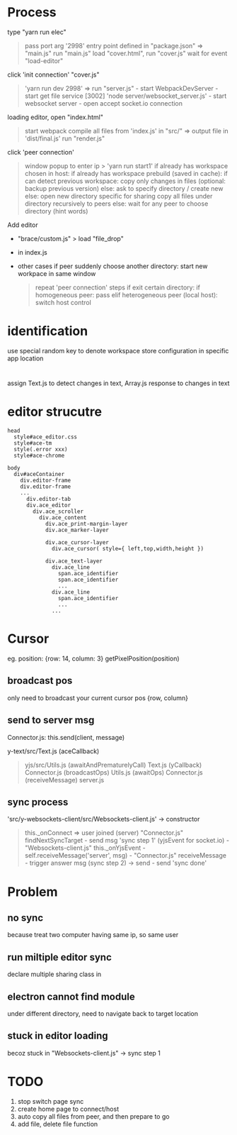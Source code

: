 # Process
type "yarn run elec"
  > pass port arg '2998'
  > entry point defined in "package.json" => "main.js"
  > run "main.js"
  > load "cover.html", run "cover.js"
  > wait for event "load-editor"

click 'init connection' "cover.js"
  > 'yarn run dev 2998' => run "server.js"
    - start WebpackDevServer
    - start get file service [3002]
  > 'node server/websocket_server.js' 
    - start websocket server
    - open accept socket.io connection

loading editor, open "index.html"
  > start webpack compile all files from 'index.js' in "src/" => output file in 'dist/final.js'
  > run "render.js"



click 'peer connection' 
  > window popup to enter ip > 'yarn run start1'
  > if already has workspace chosen in host:
      if already has workspace prebuild (saved in cache):
        if can detect previous workspace:
          copy only changes in files
          (optional: backup previous version)
        else:
          ask to specify directory / create new
      else:
        open new directory specific for sharing
        copy all files under directory recursively to peers
    else:
      wait for any peer to choose directory (hint words)

Add editor
  - "brace/custom.js" > load "file_drop"
  <!-- - load "split.js" {manage editor splitting problem} -->
  - in index.js 
 

- other cases
if peer suddenly choose another directory:
  start new workpace in same window
  > repeat 'peer connection' steps
if exit certain directory:
  if homogeneous peer:
    pass
  elif heterogeneous peer (local host):
    switch host control


# identification
use special random key to denote workspace
store configuration in specific app location


#
assign Text.js to detect changes in text,
Array.js response to changes in text

# editor strucutre
```pug
head
  style#ace_editor.css
  style#ace-tm
  style(.error xxx)
  style#ace-chrome

body
  div#aceContainer
    div.editor-frame
    div.editor-frame
    ...
      div.editor-tab
      div.ace_editor
        div.ace_scroller
          div.ace_content
            div.ace_print-margin-layer
            div.ace_marker-layer

            div.ace_cursor-layer
              div.ace_cursor( style={ left,top,width,height })

            div.ace_text-layer
              div.ace_line
                span.ace_identifier
                span.ace_identifier
                ...
              div.ace_line
                span.ace_identifier
                ...
              ...
```

# Cursor
eg.
position: {row: 14, column: 3}
getPixelPosition(position)

## broadcast pos
only need to broadcast your current cursor pos {row, column}

## send to server msg
Connector.js:
  this.send(client, message)

y-text/src/Text.js (aceCallback) 
> yjs/src/Utils.js (awaitAndPrematurelyCall) 
> Text.js (yCallback) 
> Connector.js (broadcastOps) 
> Utils.js (awaitOps) 
> Connector.js (receiveMessage) 
> server.js

## sync process
'src/y-websockets-client/src/Websockets-client.js' -> constructor
  > this._onConnect => user joined (server)
  > "Connector.js" findNextSyncTarget
    - send msg 'sync step 1' (yjsEvent for socket.io)
    - "Websockets-client.js" this._onYjsEvent 
    - self.receiveMessage('server', msg)
    - "Connector.js" receiveMessage
    - trigger answer msg (sync step 2) -> send
    - send 'sync done'


# Problem
## no sync
because treat two computer having same ip, so same user

## run miltiple editor sync
declare multiple sharing class in 

## electron cannot find module
under different directory, need to navigate back to target location

## stuck in editor loading
becoz stuck in "Websockets-client.js" -> sync step 1






# TODO
1. stop switch page sync 
2. create home page to connect/host
3. auto copy all files from peer, and then prepare to go
4. add file, delete file function






